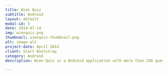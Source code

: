 ```yaml
---
title: Wien Quiz
subtitle: Android
layout: default
modal-id: 5
date: 2014-07-14
img: wienquiz.png
thumbnail: wienquiz-thumbnail.png
alt: image-alt
project-date: April 2014
client: Start Bootstrap
category: Android
description: Wien Quiz is a Android application with more than 250 questions about vienna. The application was made as a side project to learn more about Android programming. Additionally to the standard quiz section, the user can visit several places in Vienna to unlock further questions.  

---
```

